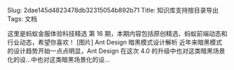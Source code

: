 Slug: 2dae145d4823478db32315054b892b71
Title: 知识库支持按目录导出
Tags: 文档

这里是蚂蚁金服体验科技精选 第 16 期，本期内容包括原创精选、蚂蚁前端动态和行业动态，希望你喜欢！ [图片] Ant Design 暗黑模式设计解析 近年来暗黑模式的设计趋势开始一点点明显，Ant Design 在这次 4.0 的升级中也对这类暗黑场景化的设…中也对这类暗黑场景化的设…